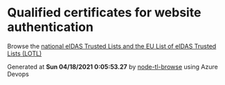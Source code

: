 # Qualified certificates for website authentication 
 Browse the [national eIDAS Trusted Lists and the EU List of eIDAS Trusted Lists (LOTL)](https://webgate.ec.europa.eu/tl-browser/#/) 
 
 
Generated at **Sun 04/18/2021  0:05:53.27** by [node-tl-browse](https://github.com/ymedlop/node-tl-browser) using Azure Devops 
